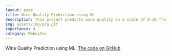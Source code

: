 ```yaml
---
layout: page
title: Wine Quality Prediction using ML
description: This project predicts wine quality on a scale of 0-10 from a set of features as inputs using Random Forest Classifier, Logistic Regression, Naive Bayes Classifier, SVM.
img: assets/img/gra.gif
importance: 4
category: Websites
---
```


Wine Quality Prediction using ML. [The code on GitHub](https://github.com/ariyanhossain2208/Wine-Quality-Prediction-ML)